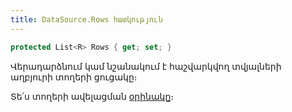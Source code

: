```yaml
---
title: DataSource.Rows հատկություն
---
```


```c#
protected List<R> Rows { get; set; }
```

Վերադարձնում կամ նշանակում է հաշվարկվող տվյալների աղբյուրի տողերի ցուցակը։

Տե՛ս տողերի ավելացման [օրինակը](../ds_guide_row_processing.md#օրինակ-2-1)։
